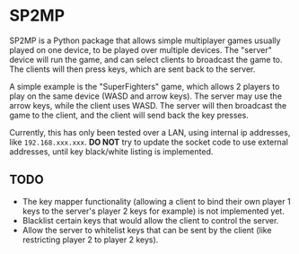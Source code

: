 # SP2MP

SP2MP is a Python package that allows simple multiplayer games usually played on one device, to be played over multiple
devices. The "server" device will run the game, and can select clients to broadcast the game to. The clients will then
press keys, which are sent back to the server.

A simple example is the "SuperFighters" game, which allows 2 players to play on the same device (WASD and arrow keys).
The server may use the arrow keys, while the client uses WASD. The server will then broadcast the game to the client,
and the client will send back the key presses.

Currently, this has only been tested over a LAN, using internal ip addresses, like `192.168.xxx.xxx`. **DO NOT** try to
update the socket code to use external addresses, until key black/white listing is implemented.

## TODO

- The key mapper functionality (allowing a client to bind their own player 1 keys to the server's player 2 keys for
  example) is not implemented yet.
- Blacklist certain keys that would allow the client to control the server.
- Allow the server to whitelist keys that can be sent by the client (like restricting player 2 to player 2 keys).
